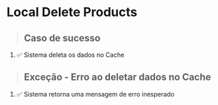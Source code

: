 # Local Delete Products

> ## Caso de sucesso

1. ✅ Sistema deleta os dados no Cache

> ## Exceção - Erro ao deletar dados no Cache

1. ✅ Sistema retorna uma mensagem de erro inesperado
